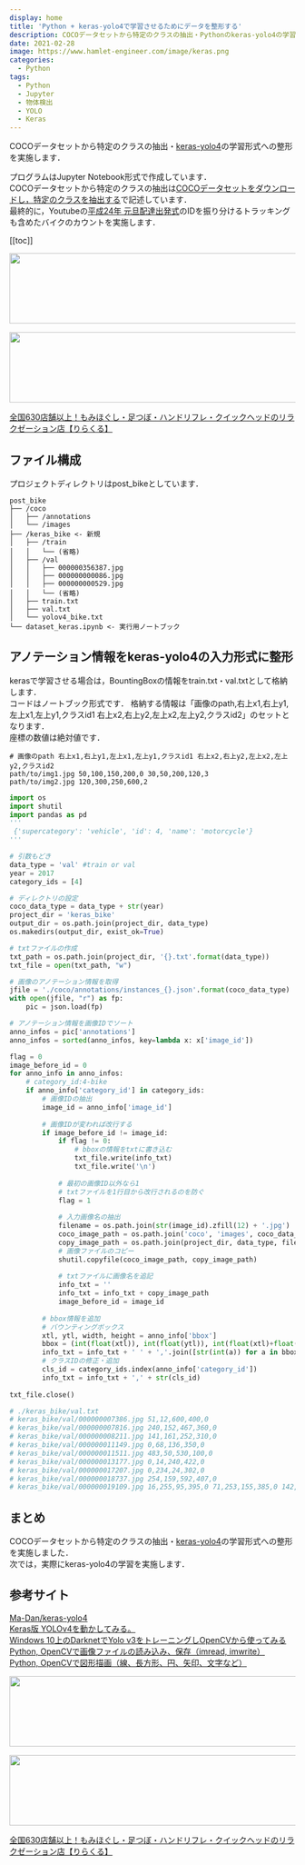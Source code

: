 ```yaml
---
display: home
title: 'Python + keras-yolo4で学習させるためにデータを整形する'
description: COCOデータセットから特定のクラスの抽出・Pythonのkeras-yolo4の学習形式への整形を実施します．
date: 2021-02-28
image: https://www.hamlet-engineer.com/image/keras.png
categories: 
  - Python
tags:
  - Python
  - Jupyter
  - 物体検出
  - YOLO
  - Keras
---
```

COCOデータセットから特定のクラスの抽出・[keras-yolo4](https://github.com/Ma-Dan/keras-yolo4)の学習形式への整形を実施します．<br>

<!-- more -->

<ClientOnly>
  <CallInArticleAdsense />
</ClientOnly>

プログラムはJupyter Notebook形式で作成しています．<br>
COCOデータセットから特定のクラスの抽出は[COCOデータセットをダウンロードし，特定のクラスを抽出する](https://hirasu1231.github.io/hamlet_engineer/posts/2021/02/21/object-detection01.html)で記述しています．<br>
最終的に，Youtubeの[平成24年 元旦配達出発式](https://www.youtube.com/watch?v=wnRH3-CIk4I)のIDを振り分けるトラッキングも含めたバイクのカウントを実施します．

[[toc]]

<!-- お名前.com -->
<a href="https://px.a8.net/svt/ejp?a8mat=3HBXCY+4DRW36+50+2HM5Z5" rel="nofollow"><img border="0" width="1000" height="124" alt="" src="https://www27.a8.net/svt/bgt?aid=210508450265&wid=001&eno=01&mid=s00000000018015052000&mc=1"></a><img border="0" width="1" height="1" src="https://www10.a8.net/0.gif?a8mat=3HBXCY+4DRW36+50+2HM5Z5" alt="">

<!-- エックスサーバー株式会社 -->
<a href="https://px.a8.net/svt/ejp?a8mat=3HIN6N+3YAMCY+CO4+6BMG1" rel="nofollow"><img border="0" width="1000" height="124" alt="" src="https://www23.a8.net/svt/bgt?aid=210821855239&wid=001&eno=01&mid=s00000001642001062000&mc=1"></a><img border="0" width="1" height="1" src="https://www17.a8.net/0.gif?a8mat=3HIN6N+3YAMCY+CO4+6BMG1" alt="">

<!-- りらくる -->
<a href="https://px.a8.net/svt/ejp?a8mat=3HIN6N+7FBNEA+4AQ0+5YJRM" rel="nofollow">全国630店舗以上！もみほぐし・足つぼ・ハンドリフレ・クイックヘッドのリラクゼーション店【りらくる】</a><img border="0" width="1" height="1" src="https://www15.a8.net/0.gif?a8mat=3HIN6N+7FBNEA+4AQ0+5YJRM" alt="">

## ファイル構成
プロジェクトディレクトリはpost_bikeとしています．
```
post_bike
├── /coco
│   ├── /annotations
│   └── /images
├── /keras_bike <- 新規
│   ├── /train
│   │   └── (省略)
│   ├── /val
│   │   ├── 000000356387.jpg
│   │   ├── 000000000086.jpg
│   │   ├── 000000000529.jpg
│   │   └── (省略)
│   ├── train.txt
│   ├── val.txt
│   └── yolov4_bike.txt
└── dataset_keras.ipynb <- 実行用ノートブック
```

## アノテーション情報をkeras-yolo4の入力形式に整形
kerasで学習させる場合は，BountingBoxの情報をtrain.txt・val.txtとして格納します．<br>
コードはノートブック形式です．
格納する情報は「画像のpath,右上x1,右上y1,左上x1,左上y1,クラスid1 右上x2,右上y2,左上x2,左上y2,クラスid2」のセットとなります．<br>
座標の数値は絶対値です．<br>
```init
# 画像のpath 右上x1,右上y1,左上x1,左上y1,クラスid1 右上x2,右上y2,左上x2,左上y2,クラスid2
path/to/img1.jpg 50,100,150,200,0 30,50,200,120,3
path/to/img2.jpg 120,300,250,600,2
```
```python
import os
import shutil
import pandas as pd
'''
 {'supercategory': 'vehicle', 'id': 4, 'name': 'motorcycle'}
'''

# 引数もどき
data_type = 'val' #train or val
year = 2017
category_ids = [4]

# ディレクトリの設定
coco_data_type = data_type + str(year)
project_dir = 'keras_bike'
output_dir = os.path.join(project_dir, data_type)
os.makedirs(output_dir, exist_ok=True)

# txtファイルの作成
txt_path = os.path.join(project_dir, '{}.txt'.format(data_type))
txt_file = open(txt_path, "w")

# 画像のアノテーション情報を取得
jfile = './coco/annotations/instances_{}.json'.format(coco_data_type)
with open(jfile, "r") as fp:
    pic = json.load(fp)

# アノテーション情報を画像IDでソート
anno_infos = pic['annotations']
anno_infos = sorted(anno_infos, key=lambda x: x['image_id'])

flag = 0
image_before_id = 0
for anno_info in anno_infos:
    # category_id:4-bike
    if anno_info['category_id'] in category_ids:
        # 画像IDの抽出
        image_id = anno_info['image_id']
        
        # 画像IDが変われば改行する
        if image_before_id != image_id:
            if flag != 0:
                # bboxの情報をtxtに書き込む
                txt_file.write(info_txt)
                txt_file.write('\n')
                
            # 最初の画像ID以外なら1
            # txtファイルを1行目から改行されるのを防ぐ
            flag = 1
            
            # 入力画像名の抽出
            filename = os.path.join(str(image_id).zfill(12) + '.jpg')
            coco_image_path = os.path.join('coco', 'images', coco_data_type, filename)
            copy_image_path = os.path.join(project_dir, data_type, filename)
            # 画像ファイルのコピー
            shutil.copyfile(coco_image_path, copy_image_path)
            
            # txtファイルに画像名を追記
            info_txt = ''
            info_txt = info_txt + copy_image_path
            image_before_id = image_id
            
        # bbox情報を追加
        # バウンティングボックス
        xtl, ytl, width, height = anno_info['bbox']
        bbox = (int(float(xtl)), int(float(ytl)), int(float(xtl)+float(width)), int(float(ytl)+float(height)))
        info_txt = info_txt + ' ' + ','.join([str(int(a)) for a in bbox])
        # クラスIDの修正・追加
        cls_id = category_ids.index(anno_info['category_id'])
        info_txt = info_txt + ',' + str(cls_id)
        
txt_file.close()

# ./keras_bike/val.txt
# keras_bike/val/000000007386.jpg 51,12,600,400,0
# keras_bike/val/000000007816.jpg 240,152,467,360,0
# keras_bike/val/000000008211.jpg 141,161,252,310,0
# keras_bike/val/000000011149.jpg 0,68,136,350,0
# keras_bike/val/000000011511.jpg 483,50,530,100,0
# keras_bike/val/000000013177.jpg 0,14,240,422,0
# keras_bike/val/000000017207.jpg 0,234,24,302,0
# keras_bike/val/000000018737.jpg 254,159,592,407,0
# keras_bike/val/000000019109.jpg 16,255,95,395,0 71,253,155,385,0 142,257,191,376,0 186,271,320,366,0 312,251,372,354,0 361,256,404,348,0 430,252,490,338,0 378,249,461,344,0 559,250,612,325,0 592,269,620,314,0 600,260,639,297,0 283,250,340,349,0 457,251,527,336,0 216,234,582,350,0
```

## まとめ
COCOデータセットから特定のクラスの抽出・[keras-yolo4](https://github.com/Ma-Dan/keras-yolo4)の学習形式への整形を実施しました．<br>
次では，実際にkeras-yolo4の学習を実施します．


## 参考サイト
[Ma-Dan/keras-yolo4](https://github.com/Ma-Dan/keras-yolo4)<br>
[Keras版 YOLOv4を動かしてみる。](https://ameblo.jp/sijukara-tama/entry-12641048746.html)<br>
[Windows 10上のDarknetでYolo v3をトレーニングしOpenCVから使ってみる](https://nixeneko.hatenablog.com/entry/2018/08/15/000000)<br>
[Python, OpenCVで画像ファイルの読み込み、保存（imread, imwrite）](https://note.nkmk.me/python-opencv-imread-imwrite/)<br>
[Python, OpenCVで図形描画（線、長方形、円、矢印、文字など）](https://note.nkmk.me/python-opencv-draw-function/)


<!-- お名前.com -->
<a href="https://px.a8.net/svt/ejp?a8mat=3HBXCY+4DRW36+50+2HM5Z5" rel="nofollow"><img border="0" width="1000" height="124" alt="" src="https://www27.a8.net/svt/bgt?aid=210508450265&wid=001&eno=01&mid=s00000000018015052000&mc=1"></a><img border="0" width="1" height="1" src="https://www10.a8.net/0.gif?a8mat=3HBXCY+4DRW36+50+2HM5Z5" alt="">

<!-- エックスサーバー株式会社 -->
<a href="https://px.a8.net/svt/ejp?a8mat=3HIN6N+3YAMCY+CO4+6BMG1" rel="nofollow"><img border="0" width="1000" height="124" alt="" src="https://www23.a8.net/svt/bgt?aid=210821855239&wid=001&eno=01&mid=s00000001642001062000&mc=1"></a><img border="0" width="1" height="1" src="https://www17.a8.net/0.gif?a8mat=3HIN6N+3YAMCY+CO4+6BMG1" alt="">

<!-- りらくる -->
<a href="https://px.a8.net/svt/ejp?a8mat=3HIN6N+7FBNEA+4AQ0+5YJRM" rel="nofollow">全国630店舗以上！もみほぐし・足つぼ・ハンドリフレ・クイックヘッドのリラクゼーション店【りらくる】</a><img border="0" width="1" height="1" src="https://www15.a8.net/0.gif?a8mat=3HIN6N+7FBNEA+4AQ0+5YJRM" alt="">

<ClientOnly>
  <CallInArticleAdsense />
</ClientOnly>